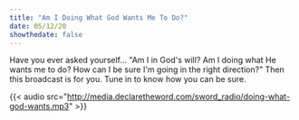 ```yaml
---
title: "Am I Doing What God Wants Me To Do?"
date: 05/12/20
showthedate: false
---
```


Have you ever asked yourself... "Am I in God's will? Am I doing what He wants me to do? How can I be sure I'm going in the right direction?" Then this broadcast is for you. Tune in to know how you can be sure.
<!--more-->
{{< audio src="http://media.declaretheword.com/sword_radio/doing-what-god-wants.mp3" >}}